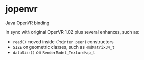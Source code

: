 # jopenvr
Java OpenVR binding

In sync with original OpenVR 1.02 plus several enhances, such as:

- `read()` moved inside `(Pointer peer)` constructors
- `SIZE` on geometric classes, such as `HmdMatrix34_t`
- `dataSize()` on `RenderModel_TextureMap_t`
